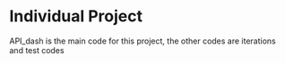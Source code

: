 # Individual Project

API_dash is the main code for this project, the other codes are iterations and test codes
